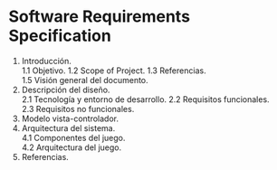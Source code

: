 # Software Requirements Specification

1. Introducción.	
  1.1 Objetivo.	
  1.2 Scope of Project.	
  1.3 Referencias. 	
  1.5 Visión general del documento.	
2. Descripción del diseño.	
  2.1 Tecnología y entorno de desarrollo. 
  2.2 Requisitos funcionales.	
  2.3 Requisitos no funcionales.	
3. Modelo vista-controlador.	
  4. Arquitectura del sistema.	
  4.1 Componentes del juego.	
  4.2 Arquitectura del juego. 	
5. Referencias.	
